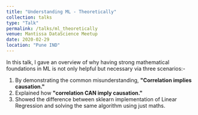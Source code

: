 ```yaml
---
title: "Understanding ML - Theoretically"
collection: talks
type: "Talk"
permalink: /talks/ml_theoretically
venue: Mantissa DataScience Meetup
date: 2020-02-29
location: "Pune IND"
---
```


In this talk, I gave an overview of why having strong mathematical foundations in ML is not only helpful but necessary via three scenarios:-

1. By demonstrating the common misunderstanding, **"Correlation implies causation."**
2. Explained how **"correlation CAN imply causation."**
3. Showed the difference between sklearn implementation of Linear Regression and solving the same algorithm using just maths.



